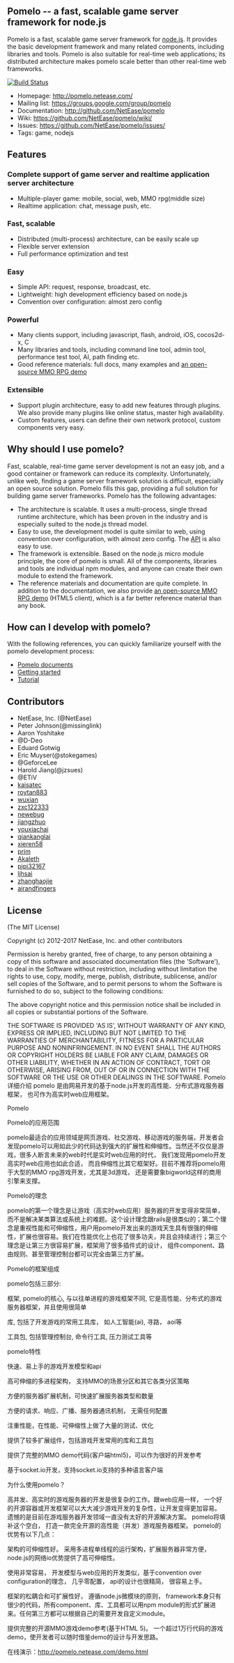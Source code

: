 ## Pomelo -- a fast, scalable game server framework for node.js

Pomelo is a fast, scalable game server framework for [node.js](http://nodejs.org).
It provides the basic development framework and many related components, including libraries and tools.
Pomelo is also suitable for real-time web applications; its distributed architecture makes pomelo scale better than other real-time web frameworks.

[![Build Status](https://travis-ci.org/NetEase/pomelo.svg?branch=master)](https://travis-ci.org/NetEase/pomelo)

 * Homepage: <http://pomelo.netease.com/>
 * Mailing list: <https://groups.google.com/group/pomelo>
 * Documentation: <http://github.com/NetEase/pomelo>
 * Wiki: <https://github.com/NetEase/pomelo/wiki/>
 * Issues: <https://github.com/NetEase/pomelo/issues/>
 * Tags: game, nodejs


## Features

### Complete support of game server and realtime application server architecture

* Multiple-player game: mobile, social, web, MMO rpg(middle size)
* Realtime application: chat,  message push, etc.

### Fast, scalable

* Distributed (multi-process) architecture, can be easily scale up
* Flexible server extension
* Full performance optimization and test

### Easy

* Simple API: request, response, broadcast, etc.
* Lightweight: high development efficiency based on node.js
* Convention over configuration: almost zero config

### Powerful

* Many clients support, including javascript, flash, android, iOS, cocos2d-x, C
* Many libraries and tools, including command line tool, admin tool, performance test tool, AI, path finding etc.
* Good reference materials: full docs, many examples and [an open-source MMO RPG demo](https://github.com/NetEase/pomelo/wiki/Introduction-to--Lord-of-Pomelo)

### Extensible

* Support plugin architecture, easy to add new features through plugins. We also provide many plugins like online status, master high availability.
* Custom features, users can define their own network protocol, custom components very easy.

## Why should I use pomelo?
Fast, scalable, real-time game server development is not an easy job, and a good container or framework can reduce its complexity.
Unfortunately, unlike web, finding a game server framework solution is difficult, especially an open source solution. Pomelo fills this gap, providing a full solution for building game server frameworks.
Pomelo has the following advantages:
* The architecture is scalable. It uses a multi-process, single thread runtime architecture, which has been proven in the industry and is especially suited to the node.js thread model.
* Easy to use, the development model is quite similar to web, using convention over configuration, with almost zero config. The [API](http://pomelo.netease.com/api.html) is also easy to use.
* The framework is extensible. Based on the node.js micro module principle, the core of pomelo is small. All of the components, libraries and tools are individual npm modules, and anyone can create their own module to extend the framework.
* The reference materials and documentation are quite complete. In addition to the documentation, we also provide [an open-source MMO RPG demo](https://github.com/NetEase/pomelo/wiki/Introduction-to--Lord-of-Pomelo) (HTML5 client), which is a far better reference material than any book.

## How can I develop with pomelo?
With the following references, you can quickly familiarize yourself with the pomelo development process:
* [Pomelo documents](https://github.com/NetEase/pomelo/wiki)
* [Getting started](https://github.com/NetEase/pomelo/wiki/Welcome-to-Pomelo)
* [Tutorial](https://github.com/NetEase/pomelo/wiki/Preface)


## Contributors
* NetEase, Inc. (@NetEase)
* Peter Johnson(@missinglink)
* Aaron Yoshitake 
* @D-Deo 
* Eduard Gotwig
* Eric Muyser(@stokegames)
* @GeforceLee
* Harold Jiang(@jzsues)
* @ETiV
* [kaisatec](https://github.com/kaisatec)
* [roytan883](https://github.com/roytan883)
* [wuxian](https://github.com/wuxian)
* [zxc122333](https://github.com/zxc122333)
* [newebug](https://github.com/newebug)
* [jiangzhuo](https://github.com/jiangzhuo)
* [youxiachai](https://github.com/youxiachai)
* [qiankanglai](https://github.com/qiankanglai)
* [xieren58](https://github.com/xieren58)
* [prim](https://github.com/prim)
* [Akaleth](https://github.com/Akaleth)
* [pipi32167](https://github.com/pipi32167)
* [ljhsai](https://github.com/ljhsai)
* [zhanghaojie](https://github.com/zhanghaojie)
* [airandfingers](https://github.com/airandfingers)

## License

(The MIT License)

Copyright (c) 2012-2017 NetEase, Inc. and other contributors

Permission is hereby granted, free of charge, to any person obtaining
a copy of this software and associated documentation files (the
'Software'), to deal in the Software without restriction, including
without limitation the rights to use, copy, modify, merge, publish,
distribute, sublicense, and/or sell copies of the Software, and to
permit persons to whom the Software is furnished to do so, subject to
the following conditions:

The above copyright notice and this permission notice shall be
included in all copies or substantial portions of the Software.

THE SOFTWARE IS PROVIDED 'AS IS', WITHOUT WARRANTY OF ANY KIND,
EXPRESS OR IMPLIED, INCLUDING BUT NOT LIMITED TO THE WARRANTIES OF
MERCHANTABILITY, FITNESS FOR A PARTICULAR PURPOSE AND NONINFRINGEMENT.
IN NO EVENT SHALL THE AUTHORS OR COPYRIGHT HOLDERS BE LIABLE FOR ANY
CLAIM, DAMAGES OR OTHER LIABILITY, WHETHER IN AN ACTION OF CONTRACT,
TORT OR OTHERWISE, ARISING FROM, OUT OF OR IN CONNECTION WITH THE
SOFTWARE OR THE USE OR OTHER DEALINGS IN THE SOFTWARE.
Pomelo 详细介绍
pomelo 是由网易开发的基于node.js开发的高性能、分布式游戏服务器框架， 也可作为高实时web应用框架。

Pomelo

Pomelo的应用范围

pomelo最适合的应用领域是网页游戏、社交游戏、移动游戏的服务端，开发者会发现pomelo可以用如此少的代码达到强大的扩展性和伸缩性。当然还不仅仅是游戏，很多人断言未来的web时代是实时web应用的时代， 我们发现用pomelo开发高实时web应用也如此合适， 而且伸缩性比其它框架好。目前不推荐将pomelo用于大型的MMO rpg游戏开发，尤其是3d游戏， 还是需要象bigworld这样的商用引擎来支撑。

Pomelo的理念

pomelo的第一个理念是让游戏（高实时web应用）服务器的开发变得非常简单， 而不是解决某类算法或系统上的难题。这个设计理念跟rails是很类似的；第二个理念是重视性能和可伸缩性，用户用pomelo开发出来的游戏天生具有很强的伸缩性，扩展也很容易。我们在性能优化上也花了很多功夫，并且会持续进行；第三个理念是让第三方很容易扩展，框架用了很多插件式的设计， 组件component、路由规则、甚至管理控制台都可以完全由第三方扩展。

 

Pomelo的框架组成

pomelo包括三部分:

框架, pomelo的核心, 与以往单进程的游戏框架不同, 它是高性能、分布式的游戏服务器框架，并且使用很简单

库, 包括了开发游戏的常用工具库， 如人工智能(ai), 寻路， aoi等

工具包, 包括管理控制台, 命令行工具, 压力测试工具等

pomelo特性

快速、易上手的游戏开发模型和api

高可伸缩的多进程架构， 支持MMO的场景分区和其它各类分区策略

方便的服务器扩展机制，可快速扩展服务器类型和数量

方便的请求、响应、广播、服务器通讯机制， 无需任何配置

注重性能，在性能、可伸缩性上做了大量的测试、优化

提供了较多扩展组件，包括游戏开发常用的库和工具包

提供了完整的MMO demo代码(客户端html5)，可以作为很好的开发参考

基于socket.io开发，支持socket.io支持的多种语言客户端

为什么使用pomelo？

高并发、高实时的游戏服务器的开发是很复杂的工作。跟web应用一样， 一个好的开源容器或开发框架可以大大减少游戏开发的复杂性，让开发变得更加容易。
遗憾的是目前在游戏服务器开发领域一直没有太好的开源解决方案。 pomelo将填补这个空白， 打造一款完全开源的高性能（并发）游戏服务器框架。 pomelo的优势有以下几点：

架构的可伸缩性好。 采用多进程单线程的运行架构，扩展服务器非常方便， node.js的网络io优势提供了高可伸缩性。

使用非常容易， 开发模型与web应用的开发类似，基于convention over configuration的理念， 几乎零配置， api的设计也很精简， 很容易上手。

框架的松耦合和可扩展性好， 遵循node.js微模块的原则， framework本身只有很少的代码，所有component、库、工具都可以用npm module的形式扩展进来。任何第三方都可以根据自己的需要开发自定义module。

提供完整的开源MMO游戏demo参考(基于HTML 5)。 一个超过1万行代码的游戏demo，使开发者可以随时借鉴demo的设计与开发思路。

在线演示：http://pomelo.netease.com/demo.html
